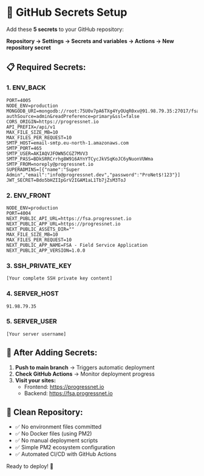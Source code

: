 # 🔐 GitHub Secrets Setup

Add these **5 secrets** to your GitHub repository:

**Repository → Settings → Secrets and variables → Actions → New repository secret**

## 📋 **Required Secrets:**

### **1. ENV_BACK**
```
PORT=4005
NODE_ENV=production
MONGODB_URI=mongodb://root:75U0v7pA6TXg4YyOUqR0xv@91.98.79.35:27017/fsa?authSource=admin&readPreference=primary&ssl=false
CORS_ORIGIN=https://progressnet.io
API_PREFIX=/api/v1
MAX_FILE_SIZE_MB=10
MAX_FILES_PER_REQUEST=10
SMTP_HOST=email-smtp.eu-north-1.amazonaws.com
SMTP_PORT=465
SMTP_USER=AKIAQVJFOWN5CGZ7MVV3
SMTP_PASS=BDkSRRCrrhg8W916AYnYTCycJkVSqKoJC6yNuonVUWma
SMTP_FROM=noreply@progressnet.io
SUPERADMINS=[{"name":"Super Admin","email":"info@progressnet.dev","password":"ProNet$!123"}]
JWT_SECRET=Bdo5bHZIIpGrV2IGAM1aL1Tb7jZsM3ToJ
```

### **2. ENV_FRONT**
```
NODE_ENV=production
PORT=4004
NEXT_PUBLIC_API_URL=https://fsa.progressnet.io
NEXT_PUBLIC_APP_URL=https://progressnet.io
NEXT_PUBLIC_ASSETS_DIR=""
MAX_FILE_SIZE_MB=10
MAX_FILES_PER_REQUEST=10
NEXT_PUBLIC_APP_NAME=FSA - Field Service Application
NEXT_PUBLIC_APP_VERSION=1.0.0
```

### **3. SSH_PRIVATE_KEY**
```
[Your complete SSH private key content]
```

### **4. SERVER_HOST**
```
91.98.79.35
```

### **5. SERVER_USER**
```
[Your server username]
```

## 🚀 **After Adding Secrets:**

1. **Push to main branch** → Triggers automatic deployment
2. **Check GitHub Actions** → Monitor deployment progress
3. **Visit your sites:**
   - Frontend: https://progressnet.io
   - Backend: https://fsa.progressnet.io

## 🎯 **Clean Repository:**
- ✅ No environment files committed
- ✅ No Docker files (using PM2)
- ✅ No manual deployment scripts
- ✅ Simple PM2 ecosystem configuration
- ✅ Automated CI/CD with GitHub Actions

Ready to deploy! 🚀